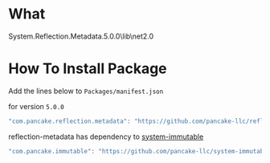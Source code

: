 # What
System.Reflection.Metadata.5.0.0\lib\net2.0


# How To Install Package

Add the lines below to `Packages/manifest.json`

for version `5.0.0`
```csharp
"com.pancake.reflection.metadata": "https://github.com/pancake-llc/reflection-metadata.git#5.0.0",
```

reflection-metadata has dependency to [system-immutable](https://github.com/pancake-llc/system-immutable)

```csharp
"com.pancake.immutable": "https://github.com/pancake-llc/system-immutable.git#5.0.0",
```